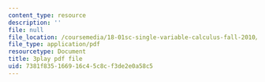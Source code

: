 ```yaml
---
content_type: resource
description: ''
file: null
file_location: /coursemedia/18-01sc-single-variable-calculus-fall-2010/7381f835166916c45c8cf3de2e0a58c5_60VGKnYBpbg.pdf
file_type: application/pdf
resourcetype: Document
title: 3play pdf file
uid: 7381f835-1669-16c4-5c8c-f3de2e0a58c5
---
```

